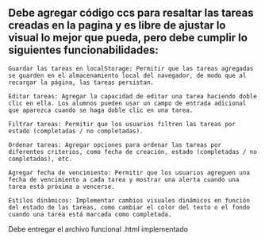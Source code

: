 ## Debe agregar código ccs para resaltar las tareas creadas en la pagina y es libre de ajustar lo visual lo mejor que pueda, pero debe cumplir lo siguientes  funcionabilidades:

    Guardar las tareas en localStorage: Permitir que las tareas agregadas se guarden en el almacenamiento local del navegador, de modo que al recargar la página, las tareas persistan.

    Editar tareas: Agregar la capacidad de editar una tarea haciendo doble clic en ella. Los alumnos pueden usar un campo de entrada adicional que aparezca cuando se haga doble clic en una tarea.

    Filtrar tareas: Permitir que los usuarios filtren las tareas por estado (completadas / no completadas).

    Ordenar tareas: Agregar opciones para ordenar las tareas por diferentes criterios, como fecha de creación, estado (completadas / no completadas), etc.

    Agregar fecha de vencimiento: Permitir que los usuarios agreguen una fecha de vencimiento a cada tarea y mostrar una alerta cuando una tarea está próxima a vencerse.

    Estilos dinámicos: Implementar cambios visuales dinámicos en función del estado de las tareas, como cambiar el color del texto o el fondo cuando una tarea está marcada como completada.

Debe  entregar el archivo  funcional .html implementado